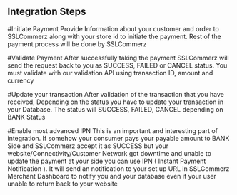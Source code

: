 ## Integration Steps
#Initiate Payment
Provide Information about your customer and order to SSLCommerz along with your store id to initiate the payment.
Rest of the payment process will be done by SSLCommerz

#Validate Payment
After successfully taking the payment SSLCommerz will send the request back to you as SUCCESS, FAILED or CANCEL status.
You must validate with our validation API using transaction ID, amount and currency

#Update your transaction
After validation of the transaction that you have received, Depending on the status you have to update your
transaction in your Database. The status will SUCCESS, FAILED, CANCEL depending on BANK Status

#Enable most advanced IPN
This is an important and interesting part of integration. If somehow your consumer pays your payable amount to
BANK Side and SSLCommerz accept it as SUCCESS but your website/Connectivity/Customer Network got downtime and unable to
update the payment at your side you can use IPN ( Instant Payment Notification ).
It will send an notification to your set up URL in SSLCommerz Merchant Dashboard to notify you and your database even if
your user unable to return back to your website